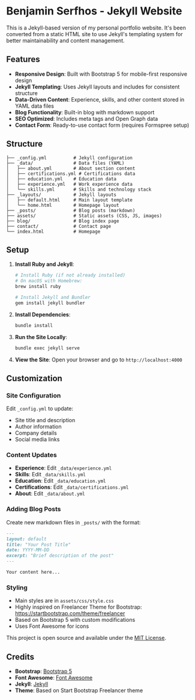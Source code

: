 # Benjamin Serfhos - Jekyll Website

This is a Jekyll-based version of my personal portfolio website. It's been converted from a static HTML site to use Jekyll's templating system for better maintainability and content management.

## Features

- **Responsive Design**: Built with Bootstrap 5 for mobile-first responsive design
- **Jekyll Templating**: Uses Jekyll layouts and includes for consistent structure
- **Data-Driven Content**: Experience, skills, and other content stored in YAML data files
- **Blog Functionality**: Built-in blog with markdown support
- **SEO Optimized**: Includes meta tags and Open Graph data
- **Contact Form**: Ready-to-use contact form (requires Formspree setup)

## Structure

```
├── _config.yml          # Jekyll configuration
├── _data/               # Data files (YAML)
│   ├── about.yml        # About section content
│   ├── certifications.yml # Certifications data
│   ├── education.yml    # Education data
│   ├── experience.yml   # Work experience data
│   └── skills.yml       # Skills and technology stack
├── _layouts/            # Jekyll layouts
│   ├── default.html     # Main layout template
│   └── home.html        # Homepage layout
├── _posts/              # Blog posts (markdown)
├── assets/              # Static assets (CSS, JS, images)
├── blog/                # Blog index page
├── contact/             # Contact page
└── index.html           # Homepage
```

## Setup

1. **Install Ruby and Jekyll**:
   ```bash
   # Install Ruby (if not already installed)
   # On macOS with Homebrew:
   brew install ruby
   
   # Install Jekyll and Bundler
   gem install jekyll bundler
   ```

2. **Install Dependencies**:
   ```bash
   bundle install
   ```

3. **Run the Site Locally**:
   ```bash
   bundle exec jekyll serve
   ```

4. **View the Site**:
   Open your browser and go to `http://localhost:4000`

## Customization

### Site Configuration
Edit `_config.yml` to update:
- Site title and description
- Author information
- Company details
- Social media links

### Content Updates
- **Experience**: Edit `_data/experience.yml`
- **Skills**: Edit `_data/skills.yml`
- **Education**: Edit `_data/education.yml`
- **Certifications**: Edit `_data/certifications.yml`
- **About**: Edit `_data/about.yml`

### Adding Blog Posts
Create new markdown files in `_posts/` with the format:
```markdown
---
layout: default
title: "Your Post Title"
date: YYYY-MM-DD
excerpt: "Brief description of the post"
---

Your content here...
```

### Styling
- Main styles are in `assets/css/style.css`
- Highly inspired on Freelancer Theme for Bootstrap: https://startbootstrap.com/theme/freelancer
- Based on Bootstrap 5 with custom modifications
- Uses Font Awesome for icons

This project is open source and available under the [MIT License](LICENSE).

## Credits

- **Bootstrap**: [Bootstrap 5](https://getbootstrap.com/)
- **Font Awesome**: [Font Awesome](https://fontawesome.com/)
- **Jekyll**: [Jekyll](https://jekyllrb.com/)
- **Theme**: Based on Start Bootstrap Freelancer theme 
